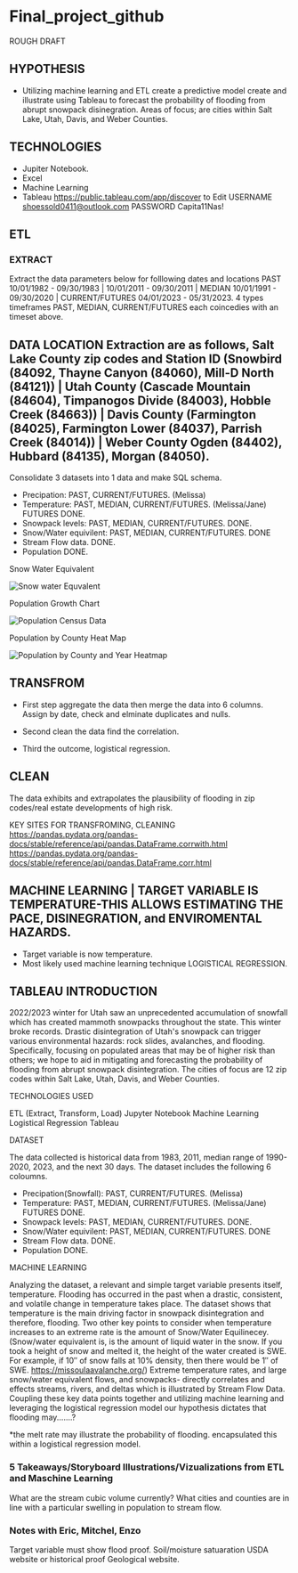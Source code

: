 # Final_project_github

ROUGH DRAFT

## HYPOTHESIS
- Utilizing machine learning and ETL create a predictive model create and illustrate using Tableau to forecast the probability of flooding from abrupt snowpack disinegration. Areas of focus; are cities within Salt Lake, Utah, Davis, and Weber Counties. 

## TECHNOLOGIES 
- Jupiter Notebook.
- Excel
- Machine Learning
- Tableau https://public.tableau.com/app/discover to Edit USERNAME shoessold0411@outlook.com PASSWORD Capita11Nas!

## ETL

### EXTRACT 
Extract the data parameters below for folllowing dates and locations PAST 10/01/1982 - 09/30/1983 | 10/01/2011 - 09/30/2011 | MEDIAN 10/01/1991 - 09/30/2020 | CURRENT/FUTURES 04/01/2023 - 05/31/2023. 4 types timeframes PAST, MEDIAN, CURRENT/FUTURES each coincedies with an timeset above. 


## DATA LOCATION Extraction are as follows, Salt Lake County zip codes and Station ID (Snowbird (84092, Thayne Canyon (84060), Mill-D North (84121)) | Utah County (Cascade Mountain (84604), Timpanogos Divide (84003), Hobble Creek (84663)) | Davis County (Farmington (84025), Farmington Lower (84037), Parrish Creek (84014)) | Weber County Ogden (84402), Hubbard (84135), Morgan (84050).
 
Consolidate 3 datasets into 1 data and make SQL schema. 

 
- Precipation: PAST, CURRENT/FUTURES. (Melissa) 
- Temperature: PAST, MEDIAN, CURRENT/FUTURES. (Melissa/Jane) FUTURES DONE.
- Snowpack levels: PAST, MEDIAN, CURRENT/FUTURES. DONE.
- Snow/Water equivilent: PAST, MEDIAN, CURRENT/FUTURES. DONE
- Stream Flow data. DONE.
- Population DONE.

Snow Water Equivalent

![Snow water Equvalent](https://user-images.githubusercontent.com/116606765/230414009-c91b0608-7c8a-4c87-ab02-1d0259c4a081.png)


Population Growth Chart

![Population Census Data](https://user-images.githubusercontent.com/116606765/231285501-4c9abf7a-f96a-4476-ad95-06b0d2e53a41.png)


Population by County Heat Map

![Population by County and Year Heatmap](https://user-images.githubusercontent.com/116606765/231285568-fbef6728-6de1-4bd1-8224-8c5a04885973.png)


## TRANSFROM 

- First step aggregate the data then merge the data into 6 columns. Assign by date, check and elminate duplicates and nulls. 

- Second clean the data find the correlation.

- Third the outcome, logistical regression. 

## CLEAN
The data exhibits and extrapolates the plausibility of flooding in zip codes/real estate developments of high risk.  

KEY SITES FOR TRANSFROMING, CLEANING 
https://pandas.pydata.org/pandas-docs/stable/reference/api/pandas.DataFrame.corrwith.html
https://pandas.pydata.org/pandas-docs/stable/reference/api/pandas.DataFrame.corr.html

## MACHINE LEARNING | TARGET VARIABLE IS TEMPERATURE-THIS ALLOWS ESTIMATING THE PACE, DISINEGRATION, and ENVIROMENTAL HAZARDS.   

- Target variable is now temperature. 
- Most likely used machine learning technique LOGISTICAL REGRESSION. 

## TABLEAU INTRODUCTION

2022/2023 winter for Utah saw an unprecedented accumulation of snowfall which has created mammoth snowpacks throughout the state. This winter broke records. Drastic disintegration of Utah's snowpack can trigger various environmental hazards: rock slides, avalanches, and flooding. Specifically, focusing on populated areas that may be of higher risk than others; we hope to aid in mitigating and forecasting the probability of flooding from abrupt snowpack disintegration. The cities of focus are 12 zip codes within Salt Lake, Utah, Davis, and Weber Counties. 

TECHNOLOGIES USED

ETL (Extract, Transform, Load) 
Jupyter Notebook
Machine Learning Logistical Regression
Tableau 

DATASET

The data collected is historical data from 1983, 2011, median range of 1990-2020, 2023, and the next 30 days. The dataset includes the following 6 coloumns. 

- Precipation(Snowfall): PAST, CURRENT/FUTURES. (Melissa) 
- Temperature: PAST, MEDIAN, CURRENT/FUTURES. (Melissa/Jane) FUTURES DONE.
- Snowpack levels: PAST, MEDIAN, CURRENT/FUTURES. DONE.
- Snow/Water equivilent: PAST, MEDIAN, CURRENT/FUTURES. DONE
- Stream Flow data. DONE.
- Population DONE.


MACHINE LEARNING

Analyzing the dataset, a relevant and simple target variable presents itself, temperature. Flooding has occurred in the past when a drastic, consistent, and volatile change in temperature takes place. The dataset shows that temperature is the main driving factor in snowpack disintegration and therefore, flooding. Two other key points to consider when temperature increases to an extreme rate is the amount of Snow/Water Equilinecey. (Snow/water equivalent is, is the amount of liquid water in the snow. If you took a height of snow and melted it, the height of the water created is SWE. For example, if 10″ of snow falls at 10% density, then there would be 1″ of SWE. https://missoulaavalanche.org/)  Extreme temperature rates, and large snow/water equivalent flows, and snowpacks- directly correlates and effects streams, rivers, and deltas which is illustrated by Stream Flow Data. Coupling these key data points together and utilizing machine learning and leveraging the logistical regression model our hypothesis dictates that flooding may.......? 

*the melt rate may illustrate the probability of flooding. encapsulated this within a logistical regression model. 

### 5 Takeaways/Storyboard Illustrations/Vizualizations from ETL and Maschine Learning

What are the stream cubic volume currently? What cities and counties are in line with a particular swelling in population to stream flow. 


### Notes with Eric, Mitchel, Enzo

Target variable must show flood proof. Soil/moisture satuaration USDA website or historical proof Geological website. 






 











